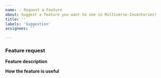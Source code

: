 ```yaml
---
name: 💡 Request a Feature
about: Suggest a feature you want to see in Multiverse-Inventories!
title: ''
labels: 'Suggestion'
assignees: ''

---
```


<!-- Multiverse-Inventories feature request guide

Fill out the template. Don't write inside the arrows as they will be hidden
when you post your issue.

Get latest build from: http://ci.onarandombox.com/view/Multiverse/

If you are look for other submodules of Multiverse, go to their respective git repo:
    Multiverse-Core: https://github.com/Multiverse/Multiverse-Core/issues
    Multiverse-Portals: https://github.com/Multiverse/Multiverse-Portals/issues
    Multiverse-NetherPortals: https://github.com/Multiverse/Multiverse-NetherPortals/issues
    Multiverse-SignPortals: https://github.com/Multiverse/Multiverse-SignPortals/issues

Not sure if your feature fits in Multiverse-Inventories? Feel free to ask on our Discord
server: https://discord.gg/NZtfKky

If you have a feature suggestion for Multiverse-Inventories, read the following tips:

1.  Fill out the template.
      This will help us understand what you're requesting and why you want us
      to add it.

2.  Keep it simple.
      Make sure it's easy to understand what you're requesting. A good way is
      to keep it to one request per GitHub issue, as we can then easily track
      feature requests.

3.  Check whether it has already been asked or added.
      You can search the issue tracker to see if your feature has already been
      requested at https://github.com/Multiverse/Multiverse-Inventories/issues.

4.  Ask yourself: "Does this belong in Multiverse-Inventories?"
      There are lots of features that we reject because most servers won't
      need or use them. If your feature is very specific or already exists in
      another plugin, it might not be a good fit for Multiverse-Inventories.

5.  Delete this line and all above lines before posting your issue!       -->

### Feature request

**Feature description**
<!-- What feature are you suggesting? -->

**How the feature is useful**
<!-- How is the feature useful to players, server owners and/or developers? -->